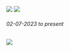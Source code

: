 ![](https://github-readme-stats.vercel.app/api?username=rupam-seal&theme=dark&hide_border=false&include_all_commits=false&count_private=true)
![](https://github-readme-streak-stats.herokuapp.com/?user=rupam-seal&theme=dark&hide_border=false)<br/>

###### 02-07-2023 to present
[![](https://visitcount.itsvg.in/api?id=rupam-seal&icon=8&color=0)](https://visitcount.itsvg.in)

<!-- Proudly created with GPRM ( https://gprm.itsvg.in ) -->
